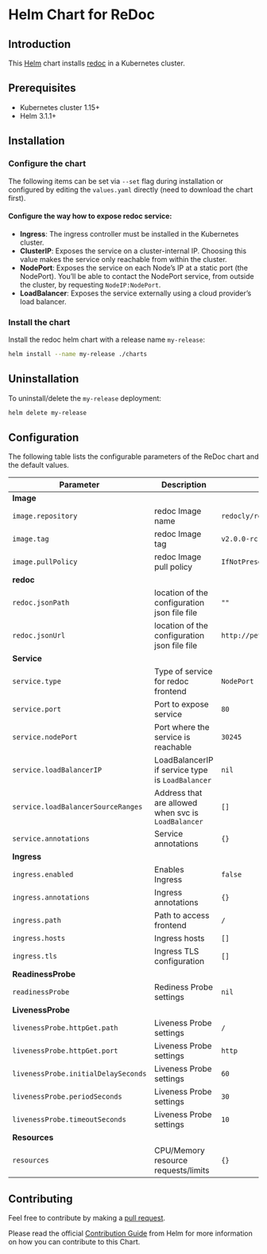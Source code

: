 # Helm Chart for ReDoc

## Introduction

This [Helm](https://github.com/kubernetes/helm) chart installs [redoc](https://github.com/Redocly/redoc/tree/master/config/docker) in a Kubernetes cluster.

## Prerequisites

- Kubernetes cluster 1.15+
- Helm 3.1.1+

## Installation

### Configure the chart

The following items can be set via `--set` flag during installation or configured by editing the `values.yaml` directly (need to download the chart first).

#### Configure the way how to expose redoc service:

- **Ingress**: The ingress controller must be installed in the Kubernetes cluster.
- **ClusterIP**: Exposes the service on a cluster-internal IP. Choosing this value makes the service only reachable from within the cluster.
- **NodePort**: Exposes the service on each Node’s IP at a static port (the NodePort). You’ll be able to contact the NodePort service, from outside the cluster, by requesting `NodeIP:NodePort`.
- **LoadBalancer**: Exposes the service externally using a cloud provider’s load balancer.

### Install the chart

Install the redoc helm chart with a release name `my-release`:

```bash
helm install --name my-release ./charts
```

## Uninstallation

To uninstall/delete the `my-release` deployment:

```bash
helm delete my-release
```

## Configuration

The following table lists the configurable parameters of the ReDoc chart and the default values.

| Parameter                                                                   | Description                                                                                                        | Default                         |
| --------------------------------------------------------------------------- | -------------------------------------------------------------------------------------------------------------------| ------------------------------- |
| **Image**                                                                   |
| `image.repository`                                                          | redoc Image name                                                                                              | `redocly/redoc`         |
| `image.tag`                                                                 | redoc Image tag                                                                                               | `v2.0.0-rc.27`                      |
| `image.pullPolicy`                                                          | redoc Image pull policy                                                                                       | `IfNotPresent`                  |
| **redoc**                                                              |
| `redoc.jsonPath`                                                       | location of the configuration json file file                                                                       | `""`                            |
| `redoc.jsonUrl`                                                        | location of the configuration json file file                                                                       | `http://petstore.swagger.io/v2/swagger.json` |
| **Service**                                                                 |
| `service.type`                                                              | Type of service for redoc frontend                                                                            | `NodePort`                      |
| `service.port`                                                              | Port to expose service                                                                                             | `80`                          |
| `service.nodePort`                                                          | Port where the service is reachable                                                                                | `30245`                         |
| `service.loadBalancerIP`                                                    | LoadBalancerIP if service type is `LoadBalancer`                                                                   | `nil`                           |
| `service.loadBalancerSourceRanges`                                          | Address that are allowed when svc is `LoadBalancer`                                                                | `[]`                            |
| `service.annotations`                                                       | Service annotations                                                                                                | `{}`                            |
| **Ingress**                                                                 |
| `ingress.enabled`                                                           | Enables Ingress                                                                                                    | `false`                         |
| `ingress.annotations`                                                       | Ingress annotations                                                                                                | `{}`                            |
| `ingress.path`                                                              | Path to access frontend                                                                                            | `/`                             |
| `ingress.hosts`                                                             | Ingress hosts                                                                                                      | `[]`                            |
| `ingress.tls`                                                               | Ingress TLS configuration                                                                                          | `[]`                            |
| **ReadinessProbe**                                                          |
| `readinessProbe`                                                            | Rediness Probe settings                                                                                            | `nil`                           |
| **LivenessProbe**                                                           | 
| `livenessProbe.httpGet.path`                                                | Liveness Probe settings                                                                                            | `/`                             |
| `livenessProbe.httpGet.port`                                                | Liveness Probe settings                                                                                            | `http`                          |
| `livenessProbe.initialDelaySeconds`                                         | Liveness Probe settings                                                                                            | `60`                            |
| `livenessProbe.periodSeconds`                                               | Liveness Probe settings                                                                                            | `30`                            |
| `livenessProbe.timeoutSeconds`                                              | Liveness Probe settings                                                                                            | `10`                            |
| **Resources**                                                               |
| `resources`                                                                 | CPU/Memory resource requests/limits                                                                                | `{}`                            |

## Contributing

Feel free to contribute by making a [pull request](https://github.com/SergeSpinoza/helm-redoc/pull/new/master).

Please read the official [Contribution Guide](https://github.com/helm/charts/blob/master/CONTRIBUTING.md) from Helm for more information on how you can contribute to this Chart.


